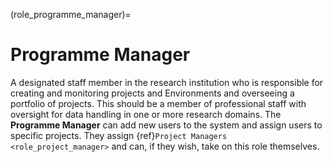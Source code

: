 (role_programme_manager)=
# Programme Manager

A designated staff member in the research institution who is responsible for creating and monitoring projects and Environments and overseeing a portfolio of projects.
This should be a member of professional staff with oversight for data handling in one or more research domains.
The **Programme Manager** can add new users to the system and assign users to specific projects.
They assign {ref}`Project Managers <role_project_manager>` and can, if they wish, take on this role themselves.
